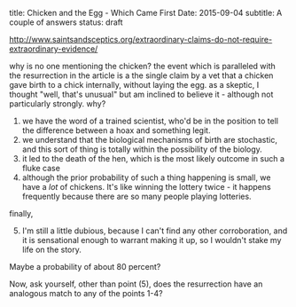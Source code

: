 title: Chicken and the Egg - Which Came First
Date: 2015-09-04
subtitle: A couple of answers
status: draft

http://www.saintsandsceptics.org/extraordinary-claims-do-not-require-extraordinary-evidence/



why is no one mentioning the chicken?  the event which is paralleled with the resurrection in the article is a the single claim by a vet that a chicken gave birth to a chick internally, without laying the egg.  as a skeptic, I thought "well, that's unusual" but am inclined to believe it - although not particularly strongly.  why? 

1) we have the word of a trained scientist, who'd be in the position to tell the difference between a hoax and something legit.
2) we understand that the biological mechanisms of birth are stochastic, and this sort of thing is totally within the possibility of the biology.
3) it led to the death of the hen, which is the most likely outcome in such a fluke case
4) although the prior probability of such a thing happening is small, we have a *lot* of chickens.  It's like winning the lottery twice - it happens frequently because there are so many people playing lotteries.

finally, 

5) I'm still a little dubious, because I can't find any other corroboration, and it is sensational enough to warrant making it up, so I wouldn't stake my life on the story.  

Maybe a probability of about 80 percent?

Now, ask yourself, other than point (5), does the resurrection have an analogous match to any of the points 1-4?  